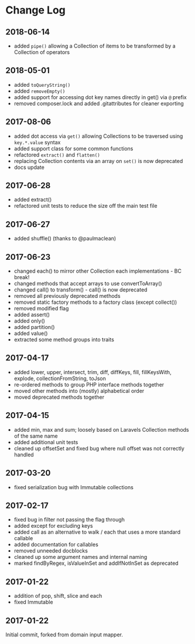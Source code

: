 Change Log
==========

2018-06-14
----------

 * added `pipe()` allowing a Collection of items to be transformed by a Collection of operators

2018-05-01
----------

 * added `toQueryString()`
 * added `removeEmpty()`
 * added support for accessing dot key names directly in get() via `@` prefix
 * removed composer.lock and added .gitattributes for cleaner exporting

2017-08-06
----------

 * added dot access via `get()` allowing Collections to be traversed using `key.*.value` syntax
 * added support class for some common functions
 * refactored `extract()` and `flatten()`
 * replacing Collection contents via an array on `set()` is now deprecated
 * docs update

2017-06-28
----------

 * added extract()
 * refactored unit tests to reduce the size off the main test file

2017-06-27
----------

 * added shuffle() (thanks to @paulmaclean)

2017-06-23
----------

 * changed each() to mirror other Collection each implementations - BC break!
 * changed methods that accept arrays to use convertToArray()
 * changed call() to transform() - call() is now deprecated
 * removed all previously deprecated methods
 * removed static factory methods to a factory class (except collect())
 * removed modified flag
 * added assert()
 * added only()
 * added partition()
 * added value()
 * extracted some method groups into traits

2017-04-17
----------

 * added lower, upper, intersect, trim, diff, diffKeys, fill, fillKeysWith, explode, collectionFromString, toJson
 * re-ordered methods to group PHP interface methods together
 * moved other methods into (mostly) alphabetical order
 * moved deprecated methods together

2017-04-15
----------

 * added min, max and sum; loosely based on Laravels Collection methods of the same name
 * added additional unit tests
 * cleaned up offsetSet and fixed bug where null offset was not correctly handled
 
2017-03-20
----------

 * fixed serialization bug with Immutable collections

2017-02-17
----------

 * fixed bug in filter not passing the flag through
 * added except for excluding keys
 * added call as an alternative to walk / each that uses a more standard callable
 * added documentation for callables
 * removed unneeded docblocks
 * cleaned up some argument names and internal naming
 * marked findByRegex, isValueInSet and addIfNotInSet as deprecated

2017-01-22
----------

 * addition of pop, shift, slice and each
 * fixed Immutable

2017-01-22
----------

Initial commit, forked from domain input mapper.
